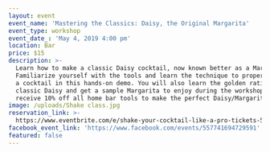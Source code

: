 ```yaml
---
layout: event
event_name: 'Mastering the Classics: Daisy, the Original Margarita'
event_type: workshop
event_date_: 'May 4, 2019 4:00 pm'
location: Bar
price: $15
description: >-
  Learn how to make a classic Daisy cocktail, now known better as a Margarita.
  Familiarize yourself with the tools and learn the technique to properly shake
  a cocktail in this hands-on demo. You will also learn the golden ratio for a
  classic Daisy and get a sample Margarita to enjoy during the workshop. Plus,
  receive 10% off all home bar tools to make the perfect Daisy/Margarita!
image: /uploads/Shake class.jpg
reservation_link: >-
  https://www.eventbrite.com/e/shake-your-cocktail-like-a-pro-tickets-57141527848
facebook_event_link: 'https://www.facebook.com/events/557741694729591'
featured: false
---
```


